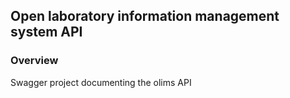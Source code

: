 ## Open laboratory information management system API


### Overview

Swagger project documenting the olims API

